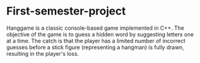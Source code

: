 # First-semester-project
Hanggame is a classic console-based game implemented in C++. The objective of the game is to guess a hidden word by suggesting letters one at a time. The catch is that the player has a limited number of incorrect guesses before a stick figure (representing a hangman) is fully drawn, resulting in the player's loss.
